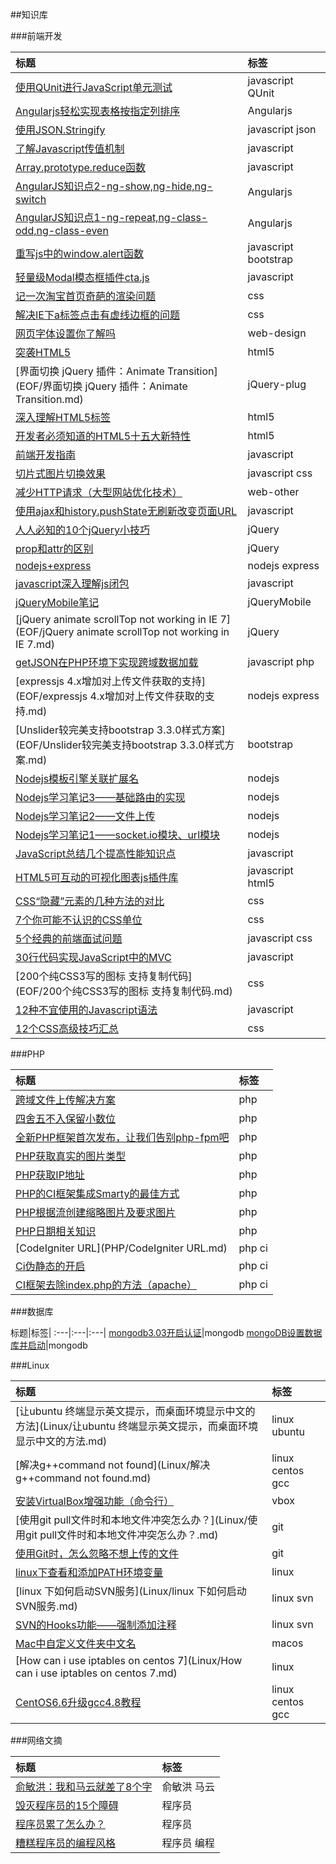 ##知识库

###前端开发

标题|标签
:---|:---
[使用QUnit进行JavaScript单元测试](EOF/使用QUnit进行JavaScript单元测试.md)|javascript QUnit
[Angularjs轻松实现表格按指定列排序](EOF/Angularjs轻松实现表格按指定列排序.md)|Angularjs
[使用JSON.Stringify](EOF/使用JSON.Stringify.md)|javascript json
[了解Javascript传值机制](EOF/了解Javascript传值机制.md)|javascript
[Array.prototype.reduce函数](EOF/Array.prototype.reduce函数.md)|javascript
[AngularJS知识点2-ng-show,ng-hide,ng-switch](EOF/AngularJS知识点2.md)|Angularjs
[AngularJS知识点1-ng-repeat,ng-class-odd,ng-class-even](EOF/AngularJS知识点1.md)|Angularjs
[重写js中的window.alert函数](EOF/重写js中的window.alert函数.md)|javascript bootstrap
[轻量级Modal模态框插件cta.js](EOF/轻量级Modal模态框插件cta.js.md)|javascript
[记一次淘宝首页奇葩的渲染问题](EOF/记一次淘宝首页奇葩的渲染问题.md)|css
[解决IE下a标签点击有虚线边框的问题](EOF/解决IE下a标签点击有虚线边框的问题.md)|css
[网页字体设置你了解吗](EOF/网页字体设置你了解吗.md)|web-design
[突袭HTML5](EOF/突袭HTML5.md)|html5
[界面切换 jQuery 插件：Animate Transition](EOF/界面切换 jQuery 插件：Animate Transition.md)|jQuery-plug
[深入理解HTML5标签](EOF/深入理解HTML5标签.md)|html5
[开发者必须知道的HTML5十五大新特性](EOF/开发者必须知道的HTML5十五大新特性.md)|html5
[前端开发指南](EOF/前端开发指南.md)|javascript
[切片式图片切换效果](EOF/切片式图片切换效果.md)|javascript css
[减少HTTP请求（大型网站优化技术）](EOF/减少HTTP请求（大型网站优化技术）.md)|web-other
[使用ajax和history.pushState无刷新改变页面URL](EOF/使用ajax和history.pushState无刷新改变页面URL.md)|javascript
[人人必知的10个jQuery小技巧](EOF/人人必知的10个jQuery小技巧.md)|jQuery
[prop和attr的区别](EOF/prop和attr的区别.md)|jQuery
[nodejs+express](EOF/nodejs+express.md)|nodejs express
[javascript深入理解js闭包](EOF/javascript深入理解js闭包.md)|javascript
[jQueryMobile笔记](EOF/jQueryMobile笔记.md)|jQueryMobile
[jQuery animate scrollTop not working in IE 7](EOF/jQuery animate scrollTop not working in IE 7.md)|jQuery
[getJSON在PHP环境下实现跨域数据加载](EOF/getJSON在PHP环境下实现跨域数据加载.md)|javascript php
[expressjs 4.x增加对上传文件获取的支持](EOF/expressjs 4.x增加对上传文件获取的支持.md)|nodejs express
[Unslider较完美支持bootstrap 3.3.0样式方案](EOF/Unslider较完美支持bootstrap 3.3.0样式方案.md)|bootstrap
[Nodejs模板引擎关联扩展名](EOF/Nodejs模板引擎关联扩展名.md)|nodejs
[Nodejs学习笔记3——基础路由的实现](EOF/Nodejs学习笔记3——基础路由的实现.md)|nodejs
[Nodejs学习笔记2——文件上传](EOF/Nodejs学习笔记2——文件上传.md)|nodejs
[Nodejs学习笔记1——socket.io模块、url模块](EOF/Nodejs学习笔记1——socket.io模块、url模块.md)|nodejs
[JavaScript总结几个提高性能知识点](EOF/JavaScript总结几个提高性能知识点.md)|javascript
[HTML5可互动的可视化图表js插件库](EOF/HTML5可互动的可视化图表js插件库.md)|javascript html5
[CSS“隐藏”元素的几种方法的对比](EOF/CSS“隐藏”元素的几种方法的对比.md)|css
[7个你可能不认识的CSS单位](EOF/7个你可能不认识的CSS单位.md)|css
[5个经典的前端面试问题](EOF/5个经典的前端面试问题.md)|javascript css
[30行代码实现JavaScript中的MVC](EOF/30行代码实现JavaScript中的MVC.md)|javascript
[200个纯CSS3写的图标 支持复制代码](EOF/200个纯CSS3写的图标 支持复制代码.md)|css
[12种不宜使用的Javascript语法](EOF/12种不宜使用的Javascript语法.md)|javascript
[12个CSS高级技巧汇总](EOF/12个CSS高级技巧汇总.md)|css

###PHP

标题|标签
:---|:---
[跨域文件上传解决方案](PHP/跨域文件上传解决方案.md)|php
[四舍五不入保留小数位](PHP/四舍五不入保留小数位.md)|php
[全新PHP框架首次发布，让我们告别php-fpm吧](PHP/全新PHP框架首次发布，让我们告别php-fpm吧.md)|php
[PHP获取真实的图片类型](PHP/PHP获取真实的图片类型.md)|php
[PHP获取IP地址](PHP/PHP获取IP地址.md)|php
[PHP的CI框架集成Smarty的最佳方式](PHP/PHP的CI框架集成Smarty的最佳方式.md)|php
[PHP根据流创建缩略图片及要求图片](PHP/PHP根据流创建缩略图片及要求图片.md)|php
[PHP日期相关知识](PHP/PHP日期相关知识.md)|php
[CodeIgniter URL](PHP/CodeIgniter URL.md)|php ci
[Ci伪静态的开启](PHP/Ci伪静态的开启.md)|php ci
[CI框架去除index.php的方法（apache）](PHP/CI框架去除index.php的方法（apache）.md)|php ci


###数据库

标题|标签|
:---|:---|:---|
[mongodb3.03开启认证][d2]|mongodb
[mongoDB设置数据库并启动][d1]|mongodb

[d2]:Database/mongodb3.03开启认证.md
[d1]:Database/mongoDB设置数据库并启动.md

###Linux

标题|标签
:---|:---
[让ubuntu 终端显示英文提示，而桌面环境显示中文的方法](Linux/让ubuntu 终端显示英文提示，而桌面环境显示中文的方法.md)|linux ubuntu
[解决g++command not found](Linux/解决g++command not found.md)|linux centos gcc
[安装VirtualBox增强功能（命令行）](Linux/安装VirtualBox增强功能（命令行）.md)|vbox
[使用git pull文件时和本地文件冲突怎么办？](Linux/使用git pull文件时和本地文件冲突怎么办？.md)|git
[使用Git时，怎么忽略不想上传的文件](Linux/使用Git时，怎么忽略不想上传的文件.md)|git
[linux下查看和添加PATH环境变量](Linux/linux下查看和添加PATH环境变量.md)|linux
[linux 下如何启动SVN服务](Linux/linux 下如何启动SVN服务.md)|linux svn
[SVN的Hooks功能——强制添加注释](Linux/SVN的Hooks功能——强制添加注释.md)|linux svn
[Mac中自定义文件夹中文名](Linux/Mac中自定义文件夹中文名.md)|macos
[How can i use iptables on centos 7](Linux/How can i use iptables on centos 7.md)|linux
[CentOS6.6升级gcc4.8教程](Linux/CentOS6.6升级gcc4.8教程.md)|linux centos gcc

###网络文摘

标题|标签
:---|:---
[俞敏洪：我和马云就差了8个字][o4]|俞敏洪 马云
[毁灭程序员的15个障碍][o3]|程序员
[程序员累了怎么办？][o2]|程序员
[糟糕程序员的编程风格][o1]|程序员 编程

[o4]:Other/俞敏洪：我和马云就差了8个字.md
[o3]:Other/毁灭程序员的15个障碍.md
[o2]:Other/程序员累了怎么办？.md
[o1]:Other/糟糕程序员的编程风格.md



